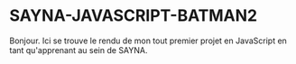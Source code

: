 # SAYNA-JAVASCRIPT-BATMAN2
Bonjour.
Ici se trouve le rendu de mon tout premier projet en JavaScript en tant qu'apprenant au sein de SAYNA. 
